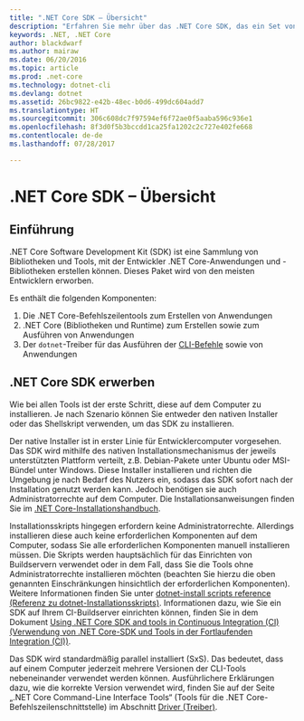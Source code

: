 ```yaml
---
title: ".NET Core SDK – Übersicht"
description: "Erfahren Sie mehr über das .NET Core SDK, das ein Set von Bibliotheken und Tools zum Erstellen von .NET Core-Projekten ist."
keywords: .NET, .NET Core
author: blackdwarf
ms.author: mairaw
ms.date: 06/20/2016
ms.topic: article
ms.prod: .net-core
ms.technology: dotnet-cli
ms.devlang: dotnet
ms.assetid: 26bc9822-e42b-48ec-b0d6-499dc604add7
ms.translationtype: HT
ms.sourcegitcommit: 306c608dc7f97594ef6f72ae0f5aaba596c936e1
ms.openlocfilehash: 8f3d0f5b3bccdd1ca25fa1202c2c727e402fe668
ms.contentlocale: de-de
ms.lasthandoff: 07/28/2017

---
```


# <a name="net-core-sdk-overview"></a>.NET Core SDK – Übersicht 

## <a name="introduction"></a>Einführung
.NET Core Software Development Kit (SDK) ist eine Sammlung von Bibliotheken und Tools, mit der Entwickler .NET Core-Anwendungen und -Bibliotheken erstellen können. Dieses Paket wird von den meisten Entwicklern erworben. 

Es enthält die folgenden Komponenten:

1. Die .NET Core-Befehlszeilentools zum Erstellen von Anwendungen
2. .NET Core (Bibliotheken und Runtime) zum Erstellen sowie zum Ausführen von Anwendungen
3. Der `dotnet`-Treiber für das Ausführen der [CLI-Befehle](tools/index.md) sowie von Anwendungen


## <a name="acquiring-the-net-core-sdk"></a>.NET Core SDK erwerben
Wie bei allen Tools ist der erste Schritt, diese auf dem Computer zu installieren. Je nach Szenario können Sie entweder den nativen Installer oder das Shellskript verwenden, um das SDK zu installieren.

Der native Installer ist in erster Linie für Entwicklercomputer vorgesehen. Das SDK wird mithilfe des nativen Installationsmechanismus der jeweils unterstützten Plattform verteilt, z.B. Debian-Pakete unter Ubuntu oder MSI-Bündel unter Windows. Diese Installer installieren und richten die Umgebung je nach Bedarf des Nutzers ein, sodass das SDK sofort nach der Installation genutzt werden kann. Jedoch benötigen sie auch Administratorrechte auf dem Computer. Die Installationsanweisungen finden Sie im [.NET Core-Installationshandbuch](https://aka.ms/dotnetcoregs).

Installationsskripts hingegen erfordern keine Administratorrechte. Allerdings installieren diese auch keine erforderlichen Komponenten auf dem Computer, sodass Sie alle erforderlichen Komponenten manuell installieren müssen. Die Skripts werden hauptsächlich für das Einrichten von Buildservern verwendet oder in dem Fall, dass Sie die Tools ohne Administratorrechte installieren möchten (beachten Sie hierzu die oben genannten Einschränkungen hinsichtlich der erforderlichen Komponenten). Weitere Informationen finden Sie unter [dotnet-install scripts reference (Referenz zu dotnet-Installationsskripts)](tools/dotnet-install-script.md). Informationen dazu, wie Sie ein SDK auf Ihrem CI-Buildserver einrichten können, finden Sie in dem Dokument [Using .NET Core SDK and tools in Continuous Integration (CI) (Verwendung von .NET Core-SDK und Tools in der Fortlaufenden Integration (CI))](tools/using-ci-with-cli.md). 

Das SDK wird standardmäßig parallel installiert (SxS). Das bedeutet, dass auf einem Computer jederzeit mehrere Versionen der CLI-Tools nebeneinander verwendet werden können. Ausführlichere Erklärungen dazu, wie die korrekte Version verwendet wird, finden Sie auf der Seite „.NET Core Command-Line Interface Tools“ (Tools für die .NET Core-Befehlszeilenschnittstelle) im Abschnitt [Driver (Treiber)](tools/index.md#driver).

